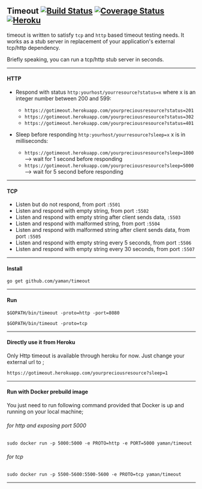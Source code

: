 ## Timeout [![Build Status](https://travis-ci.org/yaman/timeout.svg?branch=master)](https://travis-ci.org/yaman/timeout) [![Coverage Status](https://coveralls.io/repos/yaman/timeout/badge.svg?branch=master)](https://coveralls.io/r/yaman/timeout?branch=master) [![Heroku](https://heroku-badge.herokuapp.com/?app=gotimeout)](https://gotimeout.herokuapp.com/anyresource?sleep=1)

timeout is written to satisfy `tcp` and `http` based timeout testing needs. It works as a stub server in replacement of your application's external tcp/http dependency.

Briefly speaking, you can run a tcp/http stub server in seconds.

-------------------------
#### HTTP

- Respond with status `http:yourhost/yourresource?status=x` where x is an integer number between 200 and 599: 
    * `https://gotimeout.herokuapp.com/yourpreciousresource?status=201` 
    * `https://gotimeout.herokuapp.com/yourpreciousresource?status=302` 
    * `https://gotimeout.herokuapp.com/yourpreciousresource?status=401` 

- Sleep before responding `http:yourhost/yourresource?sleep=x` x is in milliseconds:
    * `https://gotimeout.herokuapp.com/yourpreciousresource?sleep=1000` --> wait for 1 second before responding
    * `https://gotimeout.herokuapp.com/yourpreciousresource?sleep=5000` --> wait for 5 second before responding

-------------------------
#### TCP

- Listen but do not respond, from port `:5501`
- Listen and respond with empty string, from port `:5502`
- Listen and respond with empty string after client sends data, `:5503`
- Listen and respond with malformed string, from port `:5504`
- Listen and respond with malformed string after client sends data, from port `:5505`
- Listen and respond with empty string every 5 seconds, from port `:5506`
- Listen and respond with empty string every 30 seconds, from port `:5507`
-------------------------
#### Install
`go get github.com/yaman/timeout`

-------------------------
#### Run
`$GOPATH/bin/timeout -proto=http -port=8080`

`$GOPATH/bin/timeout -proto=tcp`

-------------------------
#### Directly use it from Heroku
Only Http timeout is available through heroku for now. Just change your external url to ;

`https://gotimeout.herokuapp.com/yourpreciousresource?sleep=1`

-------------------------
#### Run with Docker prebuild image
You just need to run following command provided that Docker is up and running on your local machine;

###### for http and exposing port 5000

`sudo docker run -p 5000:5000 -e PROTO=http -e PORT=5000 yaman/timeout`

###### for tcp

`sudo docker run -p 5500-5600:5500-5600 -e PROTO=tcp yaman/timeout`

-------------------------
